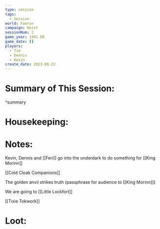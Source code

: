```yaml
---
type: session
tags:
  - Session
world: Faerun
campaign: Heist
sessionNum: 1
game_year: 1491 DR
game_date: []
players:
  - Tim
  - Dennis
  - Kevin
create_date: 2023-08-22
---
```


# Summary of This Session:

^summary

# Housekeeping:

# Notes:
Kevin, Dennis and [[Feri]] go into the underdark to do something for [[King Morinn]]

[[Cold Cloak Companions]]

The golden anvil strikes truth (passphrase for audience to [[King Morinn]])

We are going to [[Little Lockfort]]

[[Tixie Tokwork]]

# Loot:

